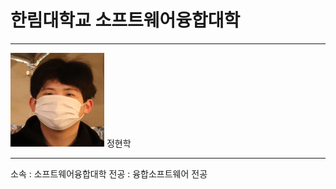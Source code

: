 # 한림대학교 소프트웨어융합대학
---
<img src=정현학.jpg height=150 width=150>
정현학

---

소속 : 소프트웨어융합대학
전공 : 융합소프트웨어 전공
